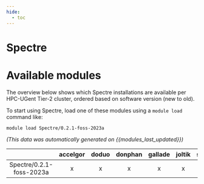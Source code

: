 ```yaml
---
hide:
  - toc
---
```


Spectre
=======

# Available modules


The overview below shows which Spectre installations are available per HPC-UGent Tier-2 cluster, ordered based on software version (new to old).

To start using Spectre, load one of these modules using a `module load` command like:

```shell
module load Spectre/0.2.1-foss-2023a
```

*(This data was automatically generated on {{modules_last_updated}})*  

| |accelgor|doduo|donphan|gallade|joltik|shinx|
| :---: | :---: | :---: | :---: | :---: | :---: | :---: |
|Spectre/0.2.1-foss-2023a|x|x|x|x|x|x|

